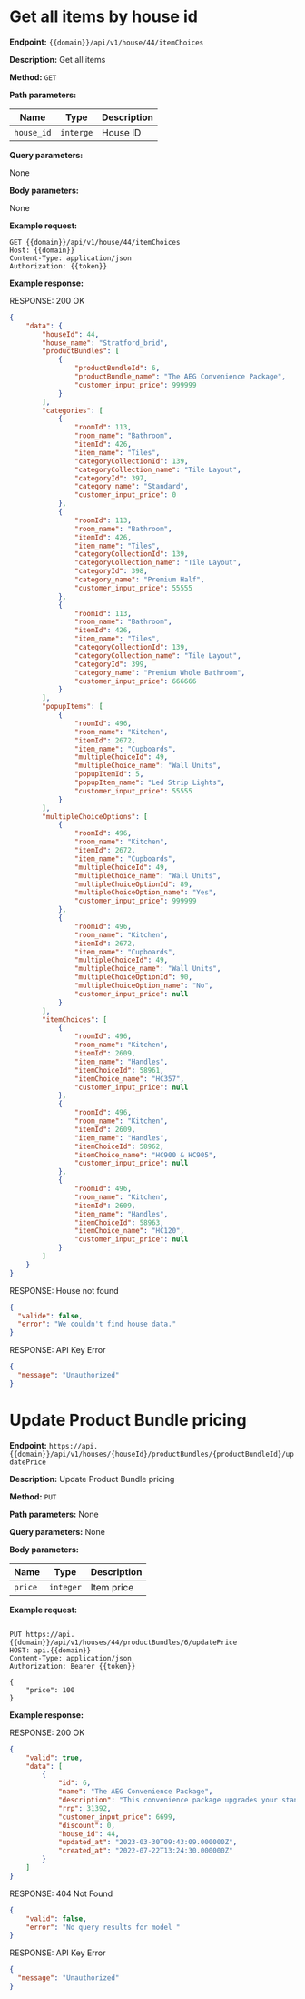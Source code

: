 [domain]: https://www.domain/.uk
[token]: your-api-key

# **Get all items by house id**

**Endpoint:** `{{domain}}/api/v1/house/44/itemChoices`

**Description:** Get all items

**Method:** `GET`

**Path parameters:**

| Name       | Type      | Description |
| ---------- | --------- | ----------- |
| `house_id` | `interge` | House ID    |

**Query parameters:**

None

**Body parameters:**

None

**Example request:**

```http
GET {{domain}}/api/v1/house/44/itemChoices
Host: {{domain}}
Content-Type: application/json
Authorization: {{token}}
```

**Example response:**

RESPONSE: 200 OK

```json
{
    "data": {
        "houseId": 44,
        "house_name": "Stratford_brid",
        "productBundles": [
            {
                "productBundleId": 6,
                "productBundle_name": "The AEG Convenience Package",
                "customer_input_price": 999999
            }
        ],
        "categories": [
            {
                "roomId": 113,
                "room_name": "Bathroom",
                "itemId": 426,
                "item_name": "Tiles",
                "categoryCollectionId": 139,
                "categoryCollection_name": "Tile Layout",
                "categoryId": 397,
                "category_name": "Standard",
                "customer_input_price": 0
            },
            {
                "roomId": 113,
                "room_name": "Bathroom",
                "itemId": 426,
                "item_name": "Tiles",
                "categoryCollectionId": 139,
                "categoryCollection_name": "Tile Layout",
                "categoryId": 398,
                "category_name": "Premium Half",
                "customer_input_price": 55555
            },
            {
                "roomId": 113,
                "room_name": "Bathroom",
                "itemId": 426,
                "item_name": "Tiles",
                "categoryCollectionId": 139,
                "categoryCollection_name": "Tile Layout",
                "categoryId": 399,
                "category_name": "Premium Whole Bathroom",
                "customer_input_price": 666666
            }
        ],
        "popupItems": [
            {
                "roomId": 496,
                "room_name": "Kitchen",
                "itemId": 2672,
                "item_name": "Cupboards",
                "multipleChoiceId": 49,
                "multipleChoice_name": "Wall Units",
                "popupItemId": 5,
                "popupItem_name": "Led Strip Lights",
                "customer_input_price": 55555
            }
        ],
        "multipleChoiceOptions": [
            {
                "roomId": 496,
                "room_name": "Kitchen",
                "itemId": 2672,
                "item_name": "Cupboards",
                "multipleChoiceId": 49,
                "multipleChoice_name": "Wall Units",
                "multipleChoiceOptionId": 89,
                "multipleChoiceOption_name": "Yes",
                "customer_input_price": 999999
            },
            {
                "roomId": 496,
                "room_name": "Kitchen",
                "itemId": 2672,
                "item_name": "Cupboards",
                "multipleChoiceId": 49,
                "multipleChoice_name": "Wall Units",
                "multipleChoiceOptionId": 90,
                "multipleChoiceOption_name": "No",
                "customer_input_price": null
            }
        ],
        "itemChoices": [
            {
                "roomId": 496,
                "room_name": "Kitchen",
                "itemId": 2609,
                "item_name": "Handles",
                "itemChoiceId": 58961,
                "itemChoice_name": "HC357",
                "customer_input_price": null
            },
            {
                "roomId": 496,
                "room_name": "Kitchen",
                "itemId": 2609,
                "item_name": "Handles",
                "itemChoiceId": 58962,
                "itemChoice_name": "HC900 & HC905",
                "customer_input_price": null
            },
            {
                "roomId": 496,
                "room_name": "Kitchen",
                "itemId": 2609,
                "item_name": "Handles",
                "itemChoiceId": 58963,
                "itemChoice_name": "HC120",
                "customer_input_price": null
            }
        ]
    }
}
```

RESPONSE: House not found

```json
{
  "valide": false,
  "error": "We couldn't find house data."
}
```

RESPONSE: API Key Error

```json
{
  "message": "Unauthorized"
}
```

# **Update Product Bundle pricing**

**Endpoint:** `https://api.{{domain}}/api/v1/houses/{houseId}/productBundles/{productBundleId}/updatePrice`

**Description:** Update Product Bundle pricing

**Method:** `PUT`

**Path parameters:** None

**Query parameters:** None

**Body parameters:**

| Name       | Type      | Description   |
| ---------- | --------- | ------------- |
| `price`    | `integer` | Item price    |

**Example request:**

```http

PUT https://api.{{domain}}/api/v1/houses/44/productBundles/6/updatePrice
HOST: api.{{domain}}
Content-Type: application/json
Authorization: Bearer {{token}}

{
    "price": 100
}
```

**Example response:**

RESPONSE: 200 OK
```json
{
    "valid": true,
    "data": [
        {
            "id": 6,
            "name": "The AEG Convenience Package",
            "description": "This convenience package upgrades your standard inclusive Zanussi appliances to the AEG equivalent. Items are not available individually for upgrade.",
            "rrp": 31392,
            "customer_input_price": 6699,
            "discount": 0,
            "house_id": 44,
            "updated_at": "2023-03-30T09:43:09.000000Z",
            "created_at": "2022-07-22T13:24:30.000000Z"
        }
    ]
}
```

RESPONSE: 404 Not Found
```json
{
    "valid": false,
    "error": "No query results for model "
}
```

RESPONSE: API Key Error

```json
{
  "message": "Unauthorized"
}
```

